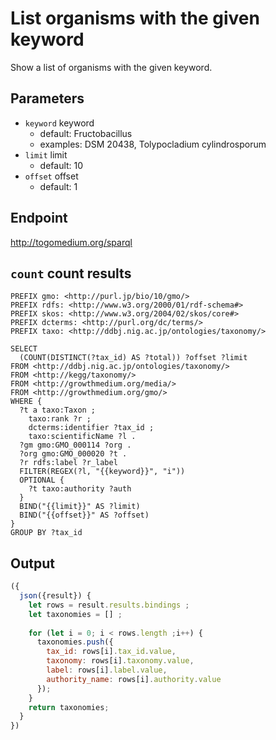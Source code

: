 # List organisms with the given keyword

Show a list of organisms with the given keyword.

## Parameters

* `keyword` keyword
  * default: Fructobacillus
  * examples: DSM 20438, Tolypocladium cylindrosporum
* `limit` limit
  * default: 10
* `offset` offset
  * default: 1

## Endpoint

http://togomedium.org/sparql


## `count` count results

```sparql
PREFIX gmo: <http://purl.jp/bio/10/gmo/>
PREFIX rdfs: <http://www.w3.org/2000/01/rdf-schema#>
PREFIX skos: <http://www.w3.org/2004/02/skos/core#>
PREFIX dcterms: <http://purl.org/dc/terms/>
PREFIX taxo: <http://ddbj.nig.ac.jp/ontologies/taxonomy/>

SELECT
  (COUNT(DISTINCT(?tax_id) AS ?total)) ?offset ?limit
FROM <http://ddbj.nig.ac.jp/ontologies/taxonomy/>
FROM <http://kegg/taxonomy/>
FROM <http://growthmedium.org/media/>
FROM <http://growthmedium.org/gmo/>
WHERE {
  ?t a taxo:Taxon ;
    taxo:rank ?r ;
    dcterms:identifier ?tax_id ;
    taxo:scientificName ?l .
  ?gm gmo:GMO_000114 ?org .
  ?org gmo:GMO_000020 ?t .
  ?r rdfs:label ?r_label
  FILTER(REGEX(?l, "{{keyword}}", "i"))
  OPTIONAL {
    ?t taxo:authority ?auth
  }
  BIND("{{limit}}" AS ?limit)
  BIND("{{offset}}" AS ?offset)
}
GROUP BY ?tax_id
```

## Output

```javascript
({
  json({result}) {
    let rows = result.results.bindings ;
    let taxonomies = [] ;
    
    for (let i = 0; i < rows.length ;i++) {
      taxonomies.push({
        tax_id: rows[i].tax_id.value,
        taxonomy: rows[i].taxonomy.value,
        label: rows[i].label.value,
        authority_name: rows[i].authority.value
      });
    }
    return taxonomies;
  }
})
```
